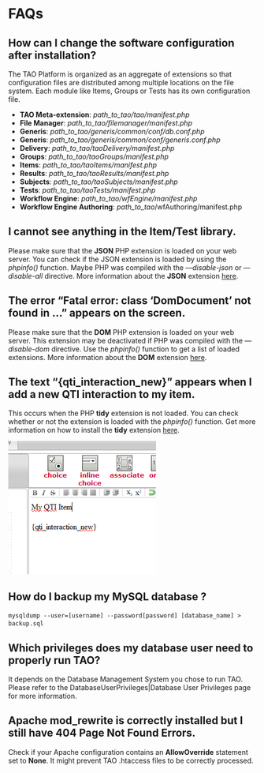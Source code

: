 <!--
created_at: '2011-02-15 15:28:16'
updated_at: '2013-03-13 12:33:24'
authors:
    - 'Jérôme Bogaerts'
tags:
    - 'Administrator Guide'
-->



FAQs
====

How can I change the software configuration after installation?
---------------------------------------------------------------

The TAO Platform is organized as an aggregate of extensions so that configuration files are distributed among multiple locations on the file system. Each module like Items, Groups or Tests has its own configuration file.

-   **TAO Meta-extension**: *path_to_tao/tao/manifest.php*
-   **File Manager**: *path_to_tao/filemanager/manifest.php*
-   **Generis**: *path_to_tao/generis/common/conf/db.conf.php*
-   **Generis**: *path_to_tao/generis/common/conf/generis.conf.php*
-   **Delivery**: *path_to_tao/taoDelivery/manifest.php*
-   **Groups**: *path_to_tao/taoGroups/manifest.php*
-   **Items**: *path_to_tao/taoItems/manifest.php*
-   **Results**: *path_to_tao/taoResults/manifest.php*
-   **Subjects**: *path_to_tao/taoSubjects/manifest.php*
-   **Tests**: *path_to_tao/taoTests/manifest.php*
-   **Workflow Engine**: *path_to_tao/wfEngine/manifest.php*
-   **Workflow Engine Authoring**: _path_to_tao_/wfAuthoring/manifest.php

I cannot see anything in the Item/Test library.
-----------------------------------------------

Please make sure that the **JSON** PHP extension is loaded on your web server. You can check if the JSON extension is loaded by using the *phpinfo()* function. Maybe PHP was compiled with the *—disable-json* or *—disable-all* directive. More information about the **JSON** extension [here](http://us.php.net/manual/en/book.json.php).

The error “Fatal error: class ‘DomDocument’ not found in …” appears on the screen.
----------------------------------------------------------------------------------

Please make sure that the **DOM** PHP extension is loaded on your web server. This extension may be deactivated if PHP was compiled with the *—disable-dom* directive. Use the *phpinfo()* function to get a list of loaded extensions. More information about the **DOM** extension [here](http://us.php.net/manual/en/book.dom.php).

The text “{qti_interaction_new}” appears when I add a new QTI interaction to my item.
---------------------------------------------------------------------------------------

This occurs when the PHP **tidy** extension is not loaded. You can check whether or not the extension is loaded with the *phpinfo()* function. Get more information on how to install the **tidy** extension [here](http://us.php.net/manual/en/book.tidy.php).

![](../resources/2-faq_tidy.png)

How do I backup my MySQL database ?
-----------------------------------

    mysqldump --user=[username] --password[password] [database_name] > backup.sql

Which privileges does my database user need to properly run TAO?
----------------------------------------------------------------

It depends on the Database Management System you chose to run TAO. Please refer to the DatabaseUserPrivileges|Database User Privileges page for more information.

Apache mod_rewrite is correctly installed but I still have 404 Page Not Found Errors.
--------------------------------------------------------------------------------------

Check if your Apache configuration contains an **AllowOverride** statement set to **None**. It might prevent TAO .htaccess files to be correctly processed.


